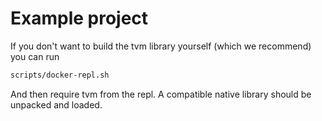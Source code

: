 # Example project

If you don't want to build the tvm library yourself (which we recommend)
you can run

```bash
scripts/docker-repl.sh
```

And then require tvm from the repl.  A compatible native library should be 
unpacked and loaded.
